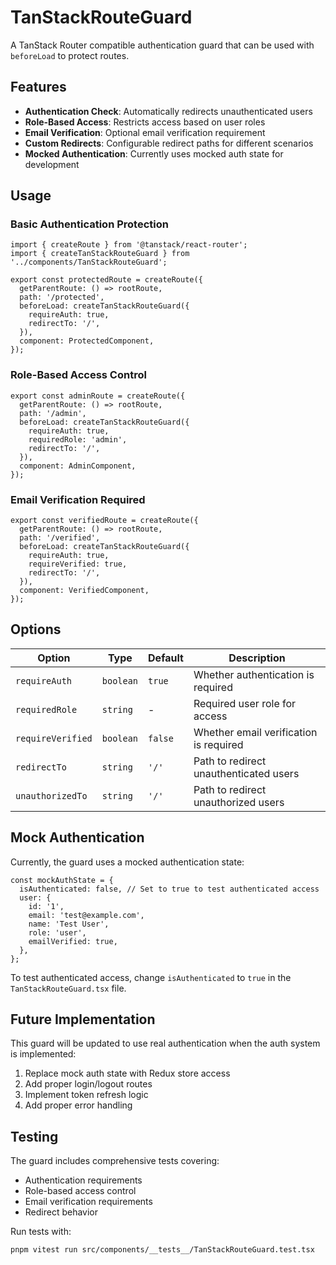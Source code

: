 # TanStackRouteGuard

A TanStack Router compatible authentication guard that can be used with `beforeLoad` to protect routes.

## Features

- **Authentication Check**: Automatically redirects unauthenticated users
- **Role-Based Access**: Restricts access based on user roles
- **Email Verification**: Optional email verification requirement
- **Custom Redirects**: Configurable redirect paths for different scenarios
- **Mocked Authentication**: Currently uses mocked auth state for development

## Usage

### Basic Authentication Protection

```tsx
import { createRoute } from '@tanstack/react-router';
import { createTanStackRouteGuard } from '../components/TanStackRouteGuard';

export const protectedRoute = createRoute({
  getParentRoute: () => rootRoute,
  path: '/protected',
  beforeLoad: createTanStackRouteGuard({
    requireAuth: true,
    redirectTo: '/',
  }),
  component: ProtectedComponent,
});
```

### Role-Based Access Control

```tsx
export const adminRoute = createRoute({
  getParentRoute: () => rootRoute,
  path: '/admin',
  beforeLoad: createTanStackRouteGuard({
    requireAuth: true,
    requiredRole: 'admin',
    redirectTo: '/',
  }),
  component: AdminComponent,
});
```

### Email Verification Required

```tsx
export const verifiedRoute = createRoute({
  getParentRoute: () => rootRoute,
  path: '/verified',
  beforeLoad: createTanStackRouteGuard({
    requireAuth: true,
    requireVerified: true,
    redirectTo: '/',
  }),
  component: VerifiedComponent,
});
```

## Options

| Option | Type | Default | Description |
|--------|------|---------|-------------|
| `requireAuth` | `boolean` | `true` | Whether authentication is required |
| `requiredRole` | `string` | - | Required user role for access |
| `requireVerified` | `boolean` | `false` | Whether email verification is required |
| `redirectTo` | `string` | `'/'` | Path to redirect unauthenticated users |
| `unauthorizedTo` | `string` | `'/'` | Path to redirect unauthorized users |

## Mock Authentication

Currently, the guard uses a mocked authentication state:

```tsx
const mockAuthState = {
  isAuthenticated: false, // Set to true to test authenticated access
  user: {
    id: '1',
    email: 'test@example.com',
    name: 'Test User',
    role: 'user',
    emailVerified: true,
  },
};
```

To test authenticated access, change `isAuthenticated` to `true` in the `TanStackRouteGuard.tsx` file.

## Future Implementation

This guard will be updated to use real authentication when the auth system is implemented:

1. Replace mock auth state with Redux store access
2. Add proper login/logout routes
3. Implement token refresh logic
4. Add proper error handling

## Testing

The guard includes comprehensive tests covering:

- Authentication requirements
- Role-based access control
- Email verification requirements
- Redirect behavior

Run tests with:
```bash
pnpm vitest run src/components/__tests__/TanStackRouteGuard.test.tsx
``` 
